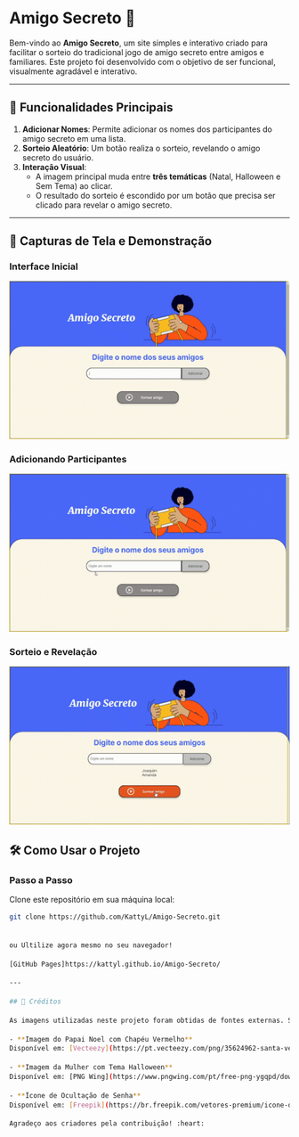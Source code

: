 # Amigo Secreto 🎁

Bem-vindo ao **Amigo Secreto**, um site simples e interativo criado para facilitar o sorteio do tradicional jogo de amigo secreto entre amigos e familiares. Este projeto foi desenvolvido com o objetivo de ser funcional, visualmente agradável e interativo.

---

## 🚀 Funcionalidades Principais

1. **Adicionar Nomes**: Permite adicionar os nomes dos participantes do amigo secreto em uma lista.
2. **Sorteio Aleatório**: Um botão realiza o sorteio, revelando o amigo secreto do usuário.
3. **Interação Visual**:
   - A imagem principal muda entre **três temáticas** (Natal, Halloween e Sem Tema) ao clicar.
   - O resultado do sorteio é escondido por um botão que precisa ser clicado para revelar o amigo secreto.

---

## 📸 Capturas de Tela e Demonstração

### Interface Inicial
![Interface Inicial](assets/interface.gif)

### Adicionando Participantes
![Adicionando Participantes](assets/adicionar-amigos.gif)

### Sorteio e Revelação
![Adicionando Participantes](assets/revelar-resultado.gif)


## 🛠️ Como Usar o Projeto

### Passo a Passo

 Clone este repositório em sua máquina local:
   ```bash
   git clone https://github.com/KattyL/Amigo-Secreto.git


ou Ultilize agora mesmo no seu navegador!

[GitHub Pages]https://kattyl.github.io/Amigo-Secreto/

---

## 📸 Créditos

As imagens utilizadas neste projeto foram obtidas de fontes externas. Seguem os devidos créditos:

- **Imagem do Papai Noel com Chapéu Vermelho**  
  Disponível em: [Vecteezy](https://pt.vecteezy.com/png/35624962-santa-vermelho-natal-chapeu)

- **Imagem da Mulher com Tema Halloween**  
  Disponível em: [PNG Wing](https://www.pngwing.com/pt/free-png-ygqpd/download)

- **Ícone de Ocultação de Senha**  
  Disponível em: [Freepik](https://br.freepik.com/vetores-premium/icone-de-ocultacao-de-senha-icone-para-privacidade-de-dados-e-marca-de-conteudo-sensivel-ilustracao-vetorial_31770918.htm)

Agradeço aos criadores pela contribuição! :heart:
